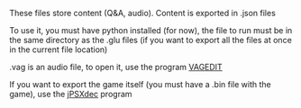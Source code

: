 These files store content (Q&A, audio). Content is exported in .json files

To use it, you must have python installed (for now), the file to run must be in the same directory as the .glu files (if you want to export all the files at once in the current file location)

.vag is an audio file, to open it, use the program [VAGEDIT](https://archive.org/download/Sony-PSX-tools/VAGEDIT.zip)

If you want to export the game itself (you must have a .bin file with the game), use the [jPSXdec](https://github.com/m35/jpsxdec/releases/tag/v2.0) program
